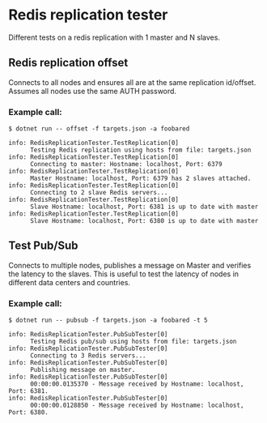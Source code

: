 # Redis replication tester

Different tests on a redis replication with 1 master and N slaves.

## Redis replication offset

Connects to all nodes and ensures all are at the same replication id/offset.
Assumes all nodes use the same AUTH password.

### Example call:
```{r, engine='bash', sample}
$ dotnet run -- offset -f targets.json -a foobared

info: RedisReplicationTester.TestReplication[0]
      Testing Redis replication using hosts from file: targets.json
info: RedisReplicationTester.TestReplication[0]
      Connecting to master: Hostname: localhost, Port: 6379
info: RedisReplicationTester.TestReplication[0]
      Master Hostname: localhost, Port: 6379 has 2 slaves attached.
info: RedisReplicationTester.TestReplication[0]
      Connecting to 2 slave Redis servers...
info: RedisReplicationTester.TestReplication[0]
      Slave Hostname: localhost, Port: 6381 is up to date with master
info: RedisReplicationTester.TestReplication[0]
      Slave Hostname: localhost, Port: 6380 is up to date with master
```

## Test Pub/Sub

Connects to multiple nodes, publishes a message on Master and verifies the latency to the slaves.
This is useful to test the latency of nodes in different data centers and countries.

### Example call:
```{r, engine='bash', sample}
$ dotnet run -- pubsub -f targets.json -a foobared -t 5

info: RedisReplicationTester.PubSubTester[0]
      Testing Redis pub/sub using hosts from file: targets.json
info: RedisReplicationTester.PubSubTester[0]
      Connecting to 3 Redis servers...
info: RedisReplicationTester.PubSubTester[0]
      Publishing message on master.
info: RedisReplicationTester.PubSubTester[0]
      00:00:00.0135370 - Message received by Hostname: localhost, Port: 6381.
info: RedisReplicationTester.PubSubTester[0]
      00:00:00.0128850 - Message received by Hostname: localhost, Port: 6380.


```